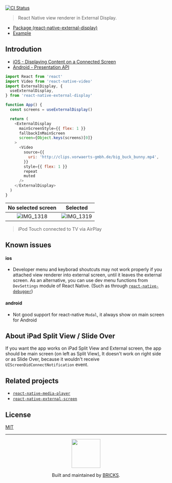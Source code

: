 [![CI Status](https://github.com/mybigday/react-native-external-display/workflows/CI/badge.svg)](https://github.com/mybigday/react-native-external-display)

> React Native view renderer in External Display.

- [Package (react-native-external-display)](packages/react-native-external-display)
- [Example](packages/RNExternalDisplayExample)

## Introdution

- [iOS - Displaying Content on a Connected Screen](https://developer.apple.com/documentation/uikit/windows_and_screens/displaying_content_on_a_connected_screen)
- [Android - Presentation API](https://developer.android.com/reference/android/app/Presentation)

```js
import React from 'react'
import Video from 'react-native-video'
import ExternalDisplay, {
  useExternalDisplay,
} from 'react-native-external-display'

function App() {
  const screens = useExternalDisplay()

  return (
    <ExternalDisplay
      mainScreenStyle={{ flex: 1 }}
      fallbackInMainScreen
      screen={Object.keys(screens)[0]}
    >
      <Video
        source={{
          uri: 'http://clips.vorwaerts-gmbh.de/big_buck_bunny.mp4',
        }}
        style={{ flex: 1 }}
        repeat
        muted
      />
    </ExternalDisplay>
  )
}
```

|                                                No selected screen                                                |                                                     Selected                                                     |
| :--------------------------------------------------------------------------------------------------------------: | :--------------------------------------------------------------------------------------------------------------: |
| ![IMG_1318](https://user-images.githubusercontent.com/3001525/75336253-c3807a00-58c5-11ea-9872-371b654c05fa.png) | ![IMG_1319](https://user-images.githubusercontent.com/3001525/75336265-c8452e00-58c5-11ea-84a7-35e7a2ceccfe.png) |

> iPod Touch connected to TV via AirPlay

## Known issues

#### ios

- Developer menu and keyborad shoutcuts may not work properly if you attached view renderer into external screen, until it leaves the external screen. As an alternative, you can use dev menu functions from `DevSettings` module of React Native. (Such as through [`react-native-debugger`](https://github.com/jhen0409/react-native-debugger))

#### android

- Not good support for react-native `Modal`, it always show on main screen for Android

## About iPad Split View / Slide Over

If you want the app works on iPad Split View and External screen, the app should be main screen (on left as Split View), It doesn't work on right side or as Slide Over, because it wouldn't receive `UIScreenDidConnectNotification` event.

## Related projects

- [`react-native-media-player`](https://github.com/mybigday/react-native-media-player)
- [`react-native-external-screen`](https://github.com/mackeian/react-native-external-screen)

## License

[MIT](LICENSE.md)

---

<p align="center">
  <a href="https://bricks.tools">
    <img width="90px" src="https://avatars.githubusercontent.com/u/17320237?s=200&v=4">
  </a>
  <p align="center">
    Built and maintained by <a href="https://bricks.tools">BRICKS</a>.
  </p>
</p>
